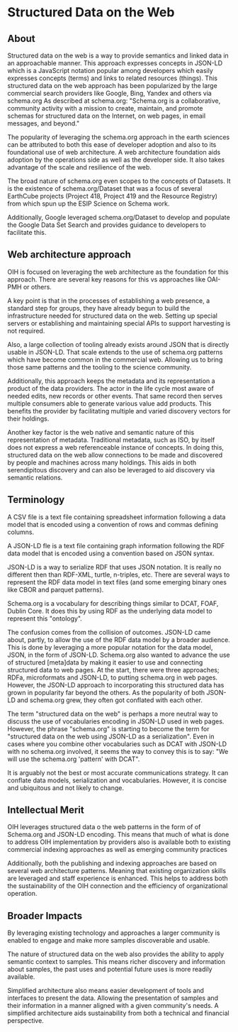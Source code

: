 # Structured Data on the Web

## About

Structured data on the web is a way to provide semantics and linked data in an
approachable manner.  This approach expresses concepts in JSON-LD which is a
JavaScript notation popular among developers which easily expresses  concepts
(terms) and links to related resources (things).   This structured data on the
web approach has been popularized by the large commercial search providers like
Google, Bing, Yandex and others via schema.org  As described at schema.org:
"Schema.org is a collaborative, community activity with a mission to create,
maintain, and promote schemas for structured data on the Internet, on web pages,
in email messages, and beyond."

The popularity of leveraging the schema.org approach in the earth sciences can
be attributed to both this ease of developer adoption and also to its
foundational use of web architecture. A web architecture foundation aids
adoption by the operations side as well as the developer side.  It also takes
advantage of the scale and resilience of the web.  

The broad nature of schema.org even scopes to the concepts of Datasets.  It is
the existence of schema.org/Dataset that was a focus of several EarthCube
projects (Project 418, Project 419 and the Resource Registry) from which spun up
the ESIP Science on Schema work.  

Additionally, Google leveraged schema.org/Dataset to develop and populate the
Google Data Set Search and provides guidance to developers to facilitate this.  


## Web architecture approach

OIH is focused on leveraging the web architecture as the foundation for this
approach.  There are several key reasons for this vs approaches like OAI-PMH or
others.

A key point is that in the processes of establishing a web presence, a standard
step for groups, they have already begun to build the infrastructure needed for
structured data on the web.  Setting up special servers or establishing and
maintaining special APIs to support harvesting is not required.  

Also, a large collection of tooling already exists around JSON that is directly
usable in JSON-LD.  That scale extends to the use of schema.org patterns which
have become common in the commercial web.  Allowing us to bring those same
patterns and the tooling to the science community.

Additionally, this approach keeps the metadata and its representation a product
of the data providers.  The actor in the life cycle most aware of needed edits,
new records or other events.  That same record then serves multiple consumers
able to generate various value add products.  This benefits the provider by
facilitating multiple and varied discovery vectors for their holdings.  

Another key factor is the web native and semantic nature of this representation
of metadata.  Traditional metadata, such as ISO, by itself does not express a
web referenceable instance of concepts.  In doing this, structured data on the
web allow connections to be made and discovered by people and machines across
many holdings.  This aids in both serendipitous discovery and can also be
leveraged to aid discovery via semantic relations.

## Terminology

A CSV file is a text file containing spreadsheet information following a data
model that is encoded using a convention of rows and commas defining columns.  

A JSON-LD fle is a text file containing graph information following the RDF data
model that is encoded using a convention based on JSON syntax.

JSON-LD is a way to serialize RDF that uses JSON notation.  It is really no
different then than RDF-XML, turtle, n-triples, etc.  There are several ways to
represent the RDF data model in text files (and some emerging binary ones like
CBOR and parquet patterns).

Schema.org is a vocabulary for describing things similar to DCAT, FOAF, Dublin
Core.  It does this by using RDF as the underlying data model to represent this
"ontology".

The confusion comes from the collision of outcomes.  JSON-LD came about, partly,
to allow the use of the RDF data model by a broader audience.  This is done by
leveraging a more popular notation for the data model, JSON, in the form of
JSON-LD.  Schema.org also wanted to advance the use of structured [meta]data by
making it easier to use and connecting structured data to web pages.  At the
start, there were three approaches; RDFa, microformats and JSON-LD, to putting
schema.org in web pages.  However, the JSON-LD approach to incorporating this
structured data has grown in popularity far beyond the others. As the popularity
of both JSON-LD and schema.org grew,  they often got conflated with each other.

The term  "structured data on the web" is perhaps a more neutral way to discuss
the use of vocabularies encoding in JSON-LD used in web pages.  However,  the
phrase "schema.org" is starting to become the term for "structured data on the
web using JSON-LD as a serialization".    Even in cases where you combine other
vocabularies such as DCAT with JSON-LD with no schema.org involved, it seems the
way to convey this is to say: "We will use the schema.org 'pattern' with DCAT".

It is arguably not the best or most accurate communications strategy.  It can
 conflate data models, serialization and vocabularies.  However, it is concise
 and ubiquitous and not likely to change.

## Intellectual Merit

OIH leverages structured data o the web patterns in the form of of
Schema.org and JSON-LD encoding.  This means that much of what is done
to address OIH implementation by providers also is available both to existing
commercial indexing approaches as well as emerging community practices  

Additionally, both the publishing and indexing approaches are based
on several web architecture patterns.  Meaning that existing organization skills
are leveraged and staff experience is enhanced.   This helps to address both 
the sustainability of the OIH connection and the efficiency of 
organizational operation.   

## Broader Impacts

By leveraging existing technology and approaches a larger community is enabled
to engage and make more samples discoverable and usable.

The nature of structured data on the web also provides the ability to apply
semantic context to samples.  This means richer discovery and information about
samples, the past uses and potential future uses is more readily available.

Simplified architecture also means easier development of tools and interfaces to
present the data.  Allowing the presentation of samples and their information in
a manner aligned with a given community's needs.    A simplified architecture
aids sustainability from both a technical and financial perspective.  
